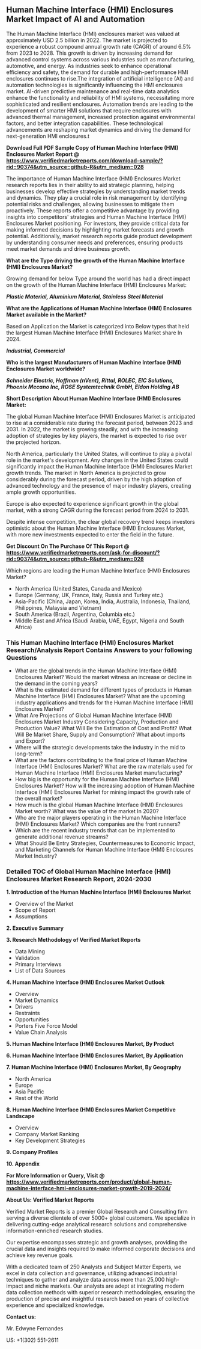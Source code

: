 <h2>Human Machine Interface (HMI) Enclosures Market Impact of AI and Automation</h2>The Human Machine Interface (HMI) enclosures market was valued at approximately USD 2.5 billion in 2022. The market is projected to experience a robust compound annual growth rate (CAGR) of around 6.5% from 2023 to 2028. This growth is driven by increasing demand for advanced control systems across various industries such as manufacturing, automotive, and energy. As industries seek to enhance operational efficiency and safety, the demand for durable and high-performance HMI enclosures continues to rise.The integration of artificial intelligence (AI) and automation technologies is significantly influencing the HMI enclosures market. AI-driven predictive maintenance and real-time data analytics enhance the functionality and reliability of HMI systems, necessitating more sophisticated and resilient enclosures. Automation trends are leading to the development of smarter HMI solutions that require enclosures with advanced thermal management, increased protection against environmental factors, and better integration capabilities. These technological advancements are reshaping market dynamics and driving the demand for next-generation HMI enclosures.t</p><p id="" class=""><strong>Download Full PDF Sample Copy of Human Machine Interface (HMI) Enclosures Market Report @ <a href="https://www.verifiedmarketreports.com/download-sample/?rid=90374&utm_source=github-R&utm_medium=028" target="_blank">https://www.verifiedmarketreports.com/download-sample/?rid=90374&utm_source=github-R&utm_medium=028</a></strong></p><p>The importance of&nbsp;Human Machine Interface (HMI) Enclosures Market research reports lies in their ability to aid strategic planning, helping businesses develop effective strategies by understanding market trends and dynamics. They play a crucial role in risk management by identifying potential risks and challenges, allowing businesses to mitigate them proactively. These reports offer a competitive advantage by providing insights into competitors' strategies and Human Machine Interface (HMI) Enclosures Market positioning. For investors, they provide critical data for making informed decisions by highlighting market forecasts and growth potential. Additionally, market research reports guide product development by understanding consumer needs and preferences, ensuring products meet market demands and drive business growth.</p><p><strong>What are the&nbsp;Type driving the growth of the Human Machine Interface (HMI) Enclosures Market?</strong></p><p id="" class="">Growing demand for below Type around the world has had a direct impact on the growth of the Human Machine Interface (HMI) Enclosures Market:</p><em><strong>Plastic Material, Aluminium Material, Stainless Steel Material</strong></em></p><strong>What are the&nbsp;Applications&nbsp;of Human Machine Interface (HMI) Enclosures Market available in the Market?</strong></p><p id="" class="">Based on Application the Market is categorized into Below types that held the largest Human Machine Interface (HMI) Enclosures Market share In 2024.</p><em><strong>Industrial, Commercial</strong></em></p><strong>Who is the largest Manufacturers of Human Machine Interface (HMI) Enclosures Market worldwide?</strong></p><p><em><strong>Schneider Electric, Hoffman (nVent), Rittal, ROLEC, EIC Solutions, Phoenix Mecano Inc, ROSE Systemtechnik GmbH, Eldon Holding AB</strong></em></p><p id="" class=""><strong>Short Description About Human Machine Interface (HMI) Enclosures Market:</strong></p><p>The global Human Machine Interface (HMI) Enclosures Market is anticipated to rise at a considerable rate during the forecast period, between 2023 and 2031. In 2022, the market is growing steadily, and with the increasing adoption of strategies by key players, the market is expected to rise over the projected horizon.</p><p>North America, particularly the United States, will continue to play a pivotal role in the market's development. Any changes in the United States could significantly impact the Human Machine Interface (HMI) Enclosures Market growth trends. The market in North America is projected to grow considerably during the forecast period, driven by the high adoption of advanced technology and the presence of major industry players, creating ample growth opportunities.</p><p>Europe is also expected to experience significant growth in the global market, with a strong CAGR during the forecast period from 2024 to 2031.</p><p>Despite intense competition, the clear global recovery trend keeps investors optimistic about the Human Machine Interface (HMI) Enclosures Market, with more new investments expected to enter the field in the future.</p><p id="" class=""><strong>Get Discount On The Purchase Of This Report @ <a href="https://www.verifiedmarketreports.com/ask-for-discount/?rid=90374&utm_source=github-R&utm_medium=028" target="_blank">https://www.verifiedmarketreports.com/ask-for-discount/?rid=90374&utm_source=github-R&utm_medium=028</a></strong></p>Which regions are leading the Human Machine Interface (HMI) Enclosures Market?</p><ul><li>North America (United States, Canada and Mexico)</li><li>Europe (Germany, UK, France, Italy, Russia and Turkey etc.)</li><li>Asia-Pacific (China, Japan, Korea, India, Australia, Indonesia, Thailand, Philippines, Malaysia and Vietnam)</li><li>South America (Brazil, Argentina, Columbia etc.)</li><li>Middle East and Africa (Saudi Arabia, UAE, Egypt, Nigeria and South Africa)</li></ul><h3 id="" class="">This Human Machine Interface (HMI) Enclosures Market Research/Analysis Report Contains Answers to your following Questions</h3><ul><li>What are the global trends in the Human Machine Interface (HMI) Enclosures Market? Would the market witness an increase or decline in the demand in the coming years?</li><li>What is the estimated demand for different types of products in Human Machine Interface (HMI) Enclosures Market? What are the upcoming industry applications and trends for the Human Machine Interface (HMI) Enclosures Market?</li><li>What Are Projections of Global Human Machine Interface (HMI) Enclosures Market Industry Considering Capacity, Production and Production Value? What Will Be the Estimation of Cost and Profit? What Will Be Market Share, Supply and Consumption? What about imports and Export?</li><li>Where will the strategic developments take the industry in the mid to long-term?</li><li>What are the factors contributing to the final price of Human Machine Interface (HMI) Enclosures Market? What are the raw materials used for Human Machine Interface (HMI) Enclosures Market manufacturing?</li><li>How big is the opportunity for the Human Machine Interface (HMI) Enclosures Market? How will the increasing adoption of Human Machine Interface (HMI) Enclosures Market for mining impact the growth rate of the overall market?</li><li>How much is the global Human Machine Interface (HMI) Enclosures Market worth? What was the value of the market In 2020?</li><li>Who are the major players operating in the Human Machine Interface (HMI) Enclosures Market? Which companies are the front runners?</li><li>Which are the recent industry trends that can be implemented to generate additional revenue streams?</li><li>What Should Be Entry Strategies, Countermeasures to Economic Impact, and Marketing Channels for Human Machine Interface (HMI) Enclosures Market Industry?</li></ul><h3 id="" class="">Detailed TOC of Global Human Machine Interface (HMI) Enclosures Market Research Report, 2024-2030</h3><p id="" class=""><strong>1. Introduction of the Human Machine Interface (HMI) Enclosures Market</strong></p><ul><li>Overview of the Market</li><li>Scope of Report</li><li>Assumptions</li></ul><p id="" class=""><strong>2. Executive Summary</strong></p><p id="" class=""><strong>3. Research Methodology of Verified Market Reports</strong></p><ul><li>Data Mining</li><li>Validation</li><li>Primary Interviews</li><li>List of Data Sources</li></ul><p id="" class=""><strong>4. Human Machine Interface (HMI) Enclosures Market Outlook</strong></p><ul><li>Overview</li><li>Market Dynamics</li><li>Drivers</li><li>Restraints</li><li>Opportunities</li><li>Porters Five Force Model</li><li>Value Chain Analysis</li></ul><p id="" class=""><strong>5. Human Machine Interface (HMI) Enclosures Market, By Product</strong></p><p id="" class=""><strong>6. Human Machine Interface (HMI) Enclosures Market, By Application</strong></p><p id="" class=""><strong>7. Human Machine Interface (HMI) Enclosures Market, By Geography</strong></p><ul><li>North America</li><li>Europe</li><li>Asia Pacific</li><li>Rest of the World</li></ul><p id="" class=""><strong>8. Human Machine Interface (HMI) Enclosures Market Competitive Landscape</strong></p><ul><li>Overview</li><li>Company Market Ranking</li><li>Key Development Strategies</li></ul><p id="" class=""><strong>9. Company Profiles</strong></p><p id="" class=""><strong>10. Appendix</strong></p><p id="" class=""><strong>For More Information or Query, Visit @ <a href="https://www.verifiedmarketreports.com/product/global-human-machine-interface-hmi-enclosures-market-growth-2019-2024/" target="_blank">https://www.verifiedmarketreports.com/product/global-human-machine-interface-hmi-enclosures-market-growth-2019-2024/</a></strong></p><p id="" class=""><strong>About Us: Verified Market Reports</strong></p><p id="" class="">Verified Market Reports is a premier Global Research and Consulting firm serving a diverse clientele of over 5000+ global customers. We specialize in delivering cutting-edge analytical research solutions and comprehensive information-enriched research studies.</p><p id="" class="">Our expertise encompasses strategic and growth analyses, providing the crucial data and insights required to make informed corporate decisions and achieve key revenue goals.</p><p id="" class="">With a dedicated team of 250 Analysts and Subject Matter Experts, we excel in data collection and governance, utilizing advanced industrial techniques to gather and analyze data across more than 25,000 high-impact and niche markets. Our analysts are adept at integrating modern data collection methods with superior research methodologies, ensuring the production of precise and insightful research based on years of collective experience and specialized knowledge.</p><p id="" class=""><strong>Contact us:</strong></p><p id="" class="">Mr. Edwyne Fernandes</p><p id="" class="">US: +1(302) 551-2611</p>